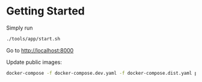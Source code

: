 # Getting Started

Simply run

```bash
./tools/app/start.sh
```

Go to [http://localhost:8000](http://localhost:8000)

Update public images:

```bash
docker-compose -f docker-compose.dev.yaml -f docker-compose.dist.yaml push
```


